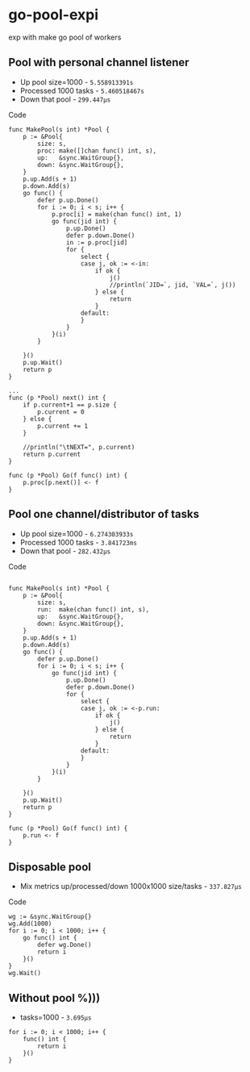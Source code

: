 # go-pool-expi
exp with make go pool of workers


## Pool with personal channel listener

* Up pool size=1000 - `5.558913391s`
* Processed 1000 tasks - `5.460518467s`
* Down that pool - `299.447µs`

Code
```
func MakePool(s int) *Pool {
	p := &Pool{
		size: s,
		proc: make([]chan func() int, s),
		up:   &sync.WaitGroup{},
		down: &sync.WaitGroup{},
	}
	p.up.Add(s + 1)
	p.down.Add(s)
	go func() {
		defer p.up.Done()
		for i := 0; i < s; i++ {
			p.proc[i] = make(chan func() int, 1)
			go func(jid int) {
				p.up.Done()
				defer p.down.Done()
				in := p.proc[jid]
				for {
					select {
					case j, ok := <-in:
						if ok {
							j()
							//println(`JID=`, jid, `VAL=`, j())
						} else {
							return
						}
					default:
					}
				}
			}(i)
		}

	}()
	p.up.Wait()
	return p
}

...
func (p *Pool) next() int {
	if p.current+1 == p.size {
		p.current = 0
	} else {
		p.current += 1
	}

	//println("\tNEXT=", p.current)
	return p.current
}

func (p *Pool) Go(f func() int) {
	p.proc[p.next()] <- f
}

```

## Pool one channel/distributor of tasks

* Up pool size=1000 - `6.274303933s`
* Processed 1000 tasks - `3.841723ms`
* Down that pool - `282.432µs`

Code
```

func MakePool(s int) *Pool {
	p := &Pool{
		size: s,
		run:  make(chan func() int, s),
		up:   &sync.WaitGroup{},
		down: &sync.WaitGroup{},
	}
	p.up.Add(s + 1)
	p.down.Add(s)
	go func() {
		defer p.up.Done()
		for i := 0; i < s; i++ {
			go func(jid int) {
				p.up.Done()
				defer p.down.Done()
				for {
					select {
					case j, ok := <-p.run:
						if ok {
							j()
						} else {
							return
						}
					default:
					}
				}
			}(i)
		}

	}()
	p.up.Wait()
	return p
}

func (p *Pool) Go(f func() int) {
	p.run <- f
}
```

## Disposable pool


* Mix metrics up/processed/down 1000x1000 size/tasks - `337.827µs`

Code
```
wg := &sync.WaitGroup{}
wg.Add(1000)
for i := 0; i < 1000; i++ {
	go func() int {
		defer wg.Done()
		return i
	}()
}
wg.Wait()
```

## Without pool %)))

* tasks=1000 - `3.695µs`

```
for i := 0; i < 1000; i++ {
	func() int {
		return i
	}()
}
```
